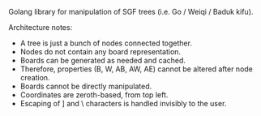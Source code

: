 Golang library for manipulation of SGF trees (i.e. Go / Weiqi / Baduk kifu).

Architecture notes:

* A tree is just a bunch of nodes connected together.
* Nodes do not contain any board representation.
* Boards can be generated as needed and cached.
* Therefore, properties (B, W, AB, AW, AE) cannot be altered after node creation.
* Boards cannot be directly manipulated.
* Coordinates are zeroth-based, from top left.
* Escaping of ] and \ characters is handled invisibly to the user.
